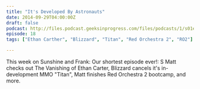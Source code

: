 ```yaml
---
title: "It's Developed By Astronauts"
date: 2014-09-29T04:00:00Z
draft: false
podcast: http://files.podcast.geeksinprogress.com/files/podcasts/1/s01e18_DevelopedByAstronauts.mp3
episode: 18
tags: ["Ethan Carther", "Blizzard", "Titan", "Red Orchestra 2", "RO2"]

---
```


This week on Sunshine and Frank: Our shortest episode ever!: S Matt checks out The Vanishing of Ethan Carter, Blizzard cancels it's in-development MMO "Titan", Matt finishes Red Orchestra 2 bootcamp, and more.
